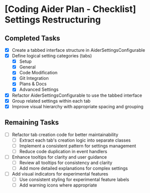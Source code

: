 # [Coding Aider Plan - Checklist] Settings Restructuring

## Completed Tasks
- [x] Create a tabbed interface structure in AiderSettingsConfigurable
- [x] Define logical setting categories (tabs)
  - [x] Setup
  - [x] General
  - [x] Code Modification
  - [x] Git Integration
  - [x] Plans & Docs
  - [x] Advanced Settings
- [x] Refactor AiderSettingsConfigurable to use the tabbed interface
- [x] Group related settings within each tab
- [x] Improve visual hierarchy with appropriate spacing and grouping

## Remaining Tasks
- [ ] Refactor tab creation code for better maintainability
  - [ ] Extract each tab's creation logic into separate classes
  - [ ] Implement a consistent pattern for settings management
  - [ ] Reduce code duplication in event handlers
- [ ] Enhance tooltips for clarity and user guidance
  - [ ] Review all tooltips for consistency and clarity
  - [ ] Add more detailed explanations for complex settings
- [ ] Add visual indicators for experimental features
  - [ ] Use consistent styling for experimental feature labels
  - [ ] Add warning icons where appropriate
